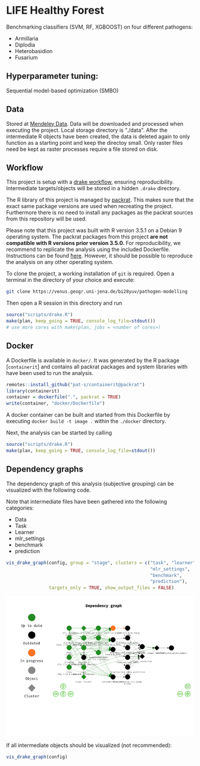 # LIFE Healthy Forest

Benchmarking classifiers (SVM, RF, XGBOOST) on four different pathogens:

* Armillaria
* Diplodia
* Heterobasidion
* Fusarium

## Hyperparameter tuning: 

Sequential model-based optimization (SMBO)

## Data

Stored at [Mendeley Data](http://dx.doi.org/10.17632/kmy95t22fy.1).
Data will be downloaded and processed when executing the project.
Local storage directory is "./data".
After the intermediate R objects have been created, the data is deleted again to only function as a starting point and keep the directoy small.
Only raster files need be kept as raster processes require a file stored on disk.

## Workflow

This project is setup with a [drake workflow](https://github.com/ropensci/drake), ensuring reproducibility.
Intermediate targets/objects will be stored in a hidden `.drake` directory.

The R library of this project is managed by [packrat](https://rstudio.github.io/packrat/).
This makes sure that the exact same package versions are used when recreating the project.
Furthermore there is no need to install any packages as the packrat sources from this repository will be used.

Please note that this project was built with R version 3.5.1 on a Debian 9 operating system.
The packrat packages from this project **are not compatible with R versions prior version 3.5.0.**
For reproducibility, we recommend to replicate the analysis using the included Dockerfile.
Instructions can be found [ħere](https://venus.geogr.uni-jena.de/bi28yuv/pathogen-modelling#docker).
However, it should be possible to reproduce the analysis on any other operating system.

To clone the project, a working installation of `git` is required.
Open a terminal in the directory of your choice and execute:

```sh
git clone https://venus.geogr.uni-jena.de/bi28yuv/pathogen-modelling
```

Then open a R session in this directory and run

```r
source("scripts/drake.R")
make(plan, keep_going = TRUE, console_log_file=stdout()) 
# use more cores with make(plan, jobs = <number of cores>)
```

## Docker

A Dockerfile is available in `docker/`.
It was generated by the R package [`containerit`] and contains all packrat packages and system libraries with have been used to run the analysis. 

```r
remotes::install_github("pat-s/containerit@packrat")
library(containerit)
container = dockerfile(".", packrat = TRUE)
write(container, "docker/Dockerfile")
```

A docker container can be built and started from this Dockerfile by executing `docker build -t image .` within the `./docker` directory.

Next, the analysis can be started by calling

```r
source("scripts/drake.R")
make(plan, keep_going = TRUE, console_log_file=stdout()) 
```

## Dependency graphs

The dependency graph of this analysis (subjective grouping) can be visualized with the following code.

Note that intermediate files have been gathered into the following categories:

- Data
- Task
- Learner
- mlr_settings
- benchmark
- prediction

```r
vis_drake_graph(config, group = "stage", clusters = c("task", "learner", "data"
                                                      "mlr_settings",
                                                      "benchmark",
                                                      "prediction"),
                targets_only = TRUE, show_output_files = FALSE)
```

![](drake.png)

If all intermediate objects should be visualized (not recommended):

```r
vis_drake_graph(config)
```
